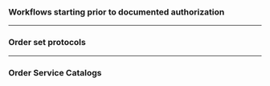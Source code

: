 ### Workflows starting prior to documented authorization



<hr>

### Order set protocols



<hr>


### Order Service Catalogs
